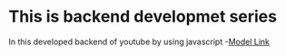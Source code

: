 # This is backend developmet series

In this developed backend of youtube by using javascript
-[Model Link]()